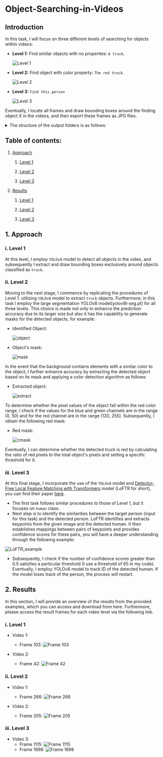 # Object-Searching-in-Videos

## Introduction
In this task, I will focus on three different levels of searching for objects within videos:
- **Level 1:** Find similar objects with no properties: `A truck`.
  
  ![Level 1](https://github.com/khoi03/Object-Searching-in-Videos/assets/80579165/67b249bc-3fa2-46ce-9d84-fdb7d3ffe977)

- **Level 2:** Find object with color property: `The red truck`.
  
  ![Level 2](https://github.com/khoi03/Object-Searching-in-Videos/assets/80579165/ebcea93c-e56f-4110-9e7e-2fe7ffe8737d)

- **Level 3:** `Find this person`
  
  ![Level 3](https://github.com/khoi03/Object-Searching-in-Videos/assets/80579165/604f2c98-73e1-499d-8ad2-8be2034fd002)

Eventually, I locate all frames and draw bounding boxes around the finding object X in the videos, and then export these frames as JPG files. 
<details>
<summary>The structure of the output folders is as follows:</summary>
  
- Video 1
    - Object X
      - Frame 15.jpg
      - Frame 32.jpg
      - Frame 120.jpg
- Video 2
  - Object X
- Video 3
  - Object X
    - Frame 215.jpg
</details>

## Table of contents:

1. [Approach](https://github.com/khoi03/Object-Searching-in-Videos#1-approach)

    1. [Level 1](https://github.com/khoi03/Object-Searching-in-Videos#i-level-1)
    
    2. [Level 2](https://github.com/khoi03/Object-Searching-in-Videos#ii-level-2)
    
    3. [Level 3](https://github.com/khoi03/Object-Searching-in-Videos#iii-level-3)
     
2. [Results](https://github.com/khoi03/Object-Searching-in-Videos#2-results)
   
    1. [Level 1](https://github.com/khoi03/Object-Searching-in-Videos#i-level-1)
    
    2. [Level 2](https://github.com/khoi03/Object-Searching-in-Videos#ii-level-2)
    
    3. [Level 3](https://github.com/khoi03/Object-Searching-in-Videos#iii-level-3)
       
## 1. Approach
### i. Level 1
At this level, I employ `YOLOv8` model to detect all objects in the video, and subsequently I extract and draw bounding boxes exclusively around objects classified as `truck`.

### ii. Level 2
Moving to the next stage, I commence by replicating the procedures of Level 1. utilizing `YOLOv8` model to extract `truck` objects. Furthermore, in this task I employ the large segmentation YOLOv8 model(yolov8l-seg.pt) for all three levels. This choice is made not only to enhance the prediction accuracy due to its larger size but also it has the capability to generate masks for the detected objects, for example:

- Identified Object:
  
  ![object](https://github.com/khoi03/Object-Searching-in-Videos/assets/80579165/1149a79b-00a3-42bc-ba40-005ca8702b0f)

- Object's mask:
  
  ![mask](https://github.com/khoi03/Object-Searching-in-Videos/assets/80579165/eb8dc3d3-2116-4391-b9e6-70a0447e7002)

In the event that the background contains elements with a similar color to the object, I further enhance accuracy by extracting the detected object based on its mask and applying a color detection algorithm as follows:

- Extracted object:
  
  ![extract](https://github.com/khoi03/Object-Searching-in-Videos/assets/80579165/543772d6-9b6f-4907-b453-26fb30ac7509)

To determine whether the pixel values of the object fall within the red color range, I check if the values for the blue and green channels are in the range (0, 50) and for the red channel are in the range (120, 255). Subsequently, I obtain the following red mask:

- Red mask:
  
  ![cmask](https://github.com/khoi03/Object-Searching-in-Videos/assets/80579165/c92b395d-4924-4923-a60d-ba56ed56d242)

Eventually, I can determine whether the detected truck is red by calculating the ratio of red pixels to the total object's pixels and setting a specific threshold for it.

### iii. Level 3
At this final stage, I incorporate the use of the `YOLOv8` model and [Detector-Free Local Feature Matching with Transformers](https://github.com/zju3dv/LoFTR) model (LoFTR for short), you can find their paper [here](https://arxiv.org/pdf/2104.00680.pdf). 
- The first task follows similar procedures to those of Level 1, but it focuses on `human` class.
- Next step is to identify the similarities between the target person (input for this task) and the detected person. LoFTR identifies and extracts keypoints from the given image and the detected human. It then establishes mappings between pairs of keypoints and provides confidence scores for these pairs, you will have a deeper understanding through the following example:

![LoFTR_example](https://github.com/khoi03/Object-Searching-in-Videos/assets/80579165/ddb980f1-11cc-41df-a1fa-accee8880bab)

- Subsequently, I check if the number of confidence scores greater than 0.5 satisfies a particular threshold (I use a threshold of 65 in my code). Eventually, I employ YOLOv8 model to track ID of the detected human. If the model loses track of the person, the process will restart.
  
## 2. Results
In this section, I will provide an overview of the results from the provided examples, which you can access and download from here. Furthermore, please access the result frames for each video level via the following link.
### i. Level 1
- Video 1:
  - Frame 103: 
    ![Frame 103](https://github.com/khoi03/Object-Searching-in-Videos/assets/80579165/1fc96bc7-5b0b-46ae-87cd-ab170ca52ccb)

- Video 2:
  - Frame 42:
    ![Frame 42](https://github.com/khoi03/Object-Searching-in-Videos/assets/80579165/e29add09-4669-4439-b38d-73fc9ee659f0)

### ii. Level 2
- Video 1:
  - Frame 266: 
    ![Frame 266](https://github.com/khoi03/Object-Searching-in-Videos/assets/80579165/e9c2be78-8fe2-41f4-889b-bf6ec5b90599)

- Video 2:
  - Frame 205:
    ![Frame 205](https://github.com/khoi03/Object-Searching-in-Videos/assets/80579165/36de9ccb-8ed6-43f3-9f43-fdf2f0ee078d)

### iii. Level 3
- Video 3:
  - Frame 1115:
    ![Frame 1115](https://github.com/khoi03/Object-Searching-in-Videos/assets/80579165/59046adc-88da-4ec4-83d2-75d76dd85687)
  - Frame 1898:
    ![Frame 1898](https://github.com/khoi03/Object-Searching-in-Videos/assets/80579165/c4914846-473b-43a2-84ad-1507d1485729)
